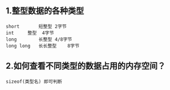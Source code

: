 ## 1.整型数据的各种类型
	short		短整型	2字节
	int		整型	4字节
	long		长整型	4/8字节
	long long	长长整型	8字节
	
## 2.如何查看不同类型的数据占用的内存空间？
	sizeof(类型名)	即可判断
